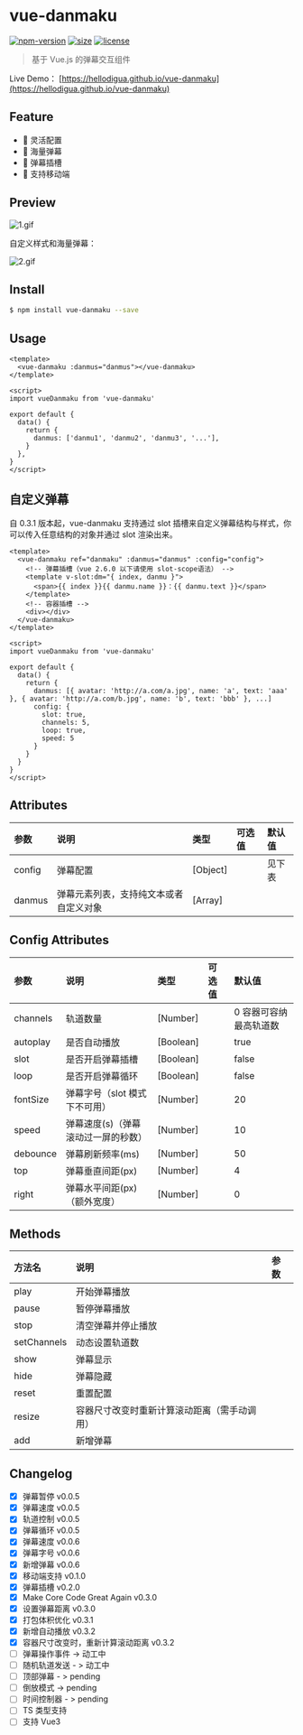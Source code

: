 # vue-danmaku

[![npm-version](https://img.shields.io/npm/v/vue-danmaku.svg)](https://www.npmjs.com/package/vue-danmaku)
[![size](https://img.shields.io/badge/minifiedsize-14kB-blue.svg)](https://www.npmjs.com/package/vue-danmaku)
[![license](https://img.shields.io/npm/l/express.svg)]()

> 基于 Vue.js 的弹幕交互组件

Live Demo： [https://hellodigua.github.io/vue-danmaku](https://hellodigua.github.io/vue-danmaku)

## Feature

- 🍖 灵活配置
- 🎉 海量弹幕
- 🍒 弹幕插槽
- 🐳 支持移动端

## Preview

![1.gif](https://i.loli.net/2021/01/18/AhqP2nZBtLg9uwl.gif)

自定义样式和海量弹幕：

![2.gif](https://i.loli.net/2021/01/18/Rn3rHJeoAEsbiwZ.gif)

## Install

```bash
$ npm install vue-danmaku --save
```

## Usage

```vue
<template>
  <vue-danmaku :danmus="danmus"></vue-danmaku>
</template>

<script>
import vueDanmaku from 'vue-danmaku'

export default {
  data() {
    return {
      danmus: ['danmu1', 'danmu2', 'danmu3', '...'],
    }
  },
}
</script>
```

## 自定义弹幕

自 0.3.1 版本起，vue-danmaku 支持通过 slot 插槽来自定义弹幕结构与样式，你可以传入任意结构的对象并通过 slot 渲染出来。

```vue
<template>
  <vue-danmaku ref="danmaku" :danmus="danmus" :config="config">
    <!-- 弹幕插槽（vue 2.6.0 以下请使用 slot-scope语法） -->
    <template v-slot:dm="{ index, danmu }">
      <span>{{ index }}{{ danmu.name }}：{{ danmu.text }}</span>
    </template>
    <!-- 容器插槽 -->
    <div></div>
  </vue-danmaku>
</template>

<script>
import vueDanmaku from 'vue-danmaku'

export default {
  data() {
    return {
      danmus: [{ avatar: 'http://a.com/a.jpg', name: 'a', text: 'aaa' }, { avatar: 'http://a.com/b.jpg', name: 'b', text: 'bbb' }, ...]
      config: {
        slot: true,
        channels: 5,
        loop: true,
        speed: 5
      }
    }
  }
}
</script>
```

## Attributes

| 参数   | 说明                                   | 类型     | 可选值 | 默认值 |
| :----- | :------------------------------------- | :------- | :----- | :----- |
| config | 弹幕配置                               | [Object] |        | 见下表 |
| danmus | 弹幕元素列表，支持纯文本或者自定义对象 | [Array]  |        |        |

## Config Attributes

| 参数     | 说明                                | 类型      | 可选值 | 默认值                 |
| :------- | :---------------------------------- | :-------- | :----- | :--------------------- |
| channels | 轨道数量                            | [Number]  |        | 0 容器可容纳最高轨道数 |
| autoplay | 是否自动播放                        | [Boolean] |        | true                   |
| slot     | 是否开启弹幕插槽                    | [Boolean] |        | false                  |
| loop     | 是否开启弹幕循环                    | [Boolean] |        | false                  |
| fontSize | 弹幕字号（slot 模式下不可用）       | [Number]  |        | 20                     |
| speed    | 弹幕速度(s)（弹幕滚动过一屏的秒数） | [Number]  |        | 10                     |
| debounce | 弹幕刷新频率(ms)                    | [Number]  |        | 50                     |
| top      | 弹幕垂直间距(px)                    | [Number]  |        | 4                      |
| right    | 弹幕水平间距(px) （额外宽度）       | [Number]  |        | 0                      |

## Methods

| 方法名      | 说明                                         | 参数 |
| :---------- | :------------------------------------------- | :--- |
| play        | 开始弹幕播放                                 |      |
| pause       | 暂停弹幕播放                                 |      |
| stop        | 清空弹幕并停止播放                           |      |
| setChannels | 动态设置轨道数                               |      |
| show        | 弹幕显示                                     |      |
| hide        | 弹幕隐藏                                     |      |
| reset       | 重置配置                                     |      |
| resize      | 容器尺寸改变时重新计算滚动距离（需手动调用） |      |
| add         | 新增弹幕                                     |      |

## Changelog

- [x] 弹幕暂停 v0.0.5
- [x] 弹幕速度 v0.0.5
- [x] 轨道控制 v0.0.5
- [x] 弹幕循环 v0.0.5
- [x] 弹幕速度 v0.0.6
- [x] 弹幕字号 v0.0.6
- [x] 新增弹幕 v0.0.6
- [x] 移动端支持 v0.1.0
- [x] 弹幕插槽 v0.2.0
- [x] Make Core Code Great Again v0.3.0
- [x] 设置弹幕距离 v0.3.0
- [x] 打包体积优化 v0.3.1
- [x] 新增自动播放 v0.3.2
- [x] 容器尺寸改变时，重新计算滚动距离 v0.3.2
- [ ] 弹幕操作事件 -> 动工中
- [ ] 随机轨道发送 - > 动工中
- [ ] 顶部弹幕 - > pending
- [ ] 倒放模式 -> pending
- [ ] 时间控制器 - > pending
- [ ] TS 类型支持
- [ ] 支持 Vue3

